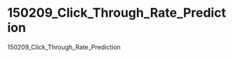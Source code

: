 150209_Click_Through_Rate_Prediction
====================================

150209_Click_Through_Rate_Prediction
